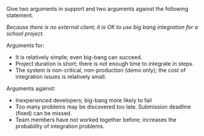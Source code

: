 <panel header="Q: Give two arguments in support and two arguments against the following statement.">
<question has-input="true">

Give two arguments in support and two arguments against the following statement.

_Because there is no external client, it is OK to use big bang integration for a school project._

<div slot="answer">

Arguments for:

*	It is relatively simple; even big-bang can succeed.
*	Project duration is short; there is not enough time to integrate in steps.
*	The system is non-critical, non-production (demo only); the cost of integration issues is relatively small.

Arguments against:

*	Inexperienced developers; big-bang more likely to fail
*	Too many problems may be discovered too late. Submission deadline (fixed) can be missed.
*	Team members have not worked together before; increases the probability of integration problems.

</div>
</question>
</panel>
